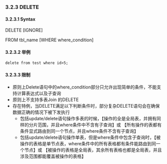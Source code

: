 ### 3.2.3 DELETE

#### 3.2.3.1 Syntax

DELETE   [IGNORE]

FROM tbl_name [WHERE where_condition]

#### 3.2.3.2 举例

```
delete from test where id>5;
```

#### 3.2.3.3 限制

* 原则上Delete语句中的where_condition部分只允许出现简单的条件，不能支持计算表达式以及子查询  
* 原则上不支持多表Join 的DELETE
* 存在特例，当DELETE满足以下判断条件时，部分复杂DELETE语句会在确保数据正确的情况下被下发执行
  + 包括update/delete语句操作多表的时候，【操作的全是全局表，并拥有同样的分片范围，并且where条件中不含有子查询】或
 【所有操作的表都有条件显式路由到同一个节点，并且where条件不含有子查询】
  + 包括update/delete语句操作单表，但是where条件中包含子查询时，【被操作的表格是单节点表，where条件中的所有表格都有条件能路由到同一个节点】或
 【被操作的表格是全局表，其余所有表格也都是全局表，并且涉及范围都能覆盖被操作的表格】